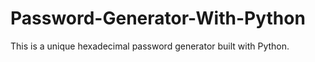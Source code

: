 # Password-Generator-With-Python
This is a unique hexadecimal password generator built with Python.

